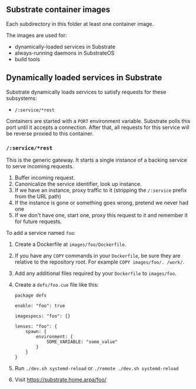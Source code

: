 ## Substrate container images

Each subdirectory in this folder at least one container image.

The images are used for:
- dynamically-loaded services in Substrate
- always-running daemons in SubstrateOS
- build tools

## Dynamically loaded services in Substrate

Substrate dynamically loads services to satisfy requests for these subsystems:

- `/:service/*rest`

Containers are started with a `PORT` environment variable. Substrate polls this port until it accepts a connection. After that, all requests for this service will be reverse proxied to this container.

### `/:service/*rest`
This is the generic gateway. It starts a single instance of a backing service to serve incoming requests.

1. Buffer incoming request.
2. Canonicalize the service identifier, look up instance.
3. If we have an instance, proxy traffic to it (stripping the `/:service` prefix from the URL path)
4. If the instance is gone or something goes wrong, pretend we never had one
5. If we don't have one, start one, proxy this request to it and remember it for future requests.

To add a service named `foo`:

1. Create a Dockerfile at `images/foo/Dockerfile`.
2. If you have any `COPY` commands in your `Dockerfile`, be sure they are relative to the repository root. For example `COPY images/foo/. /work/`.
2. Add any additional files required by your `Dockerfile` to `images/foo`.
3. Create a `defs/foo.cue` file like this:

    ```
    package defs

    enable: "foo": true

    imagespecs: "foo": {}

    lenses: "foo": {
        spawn: {
            environment: {
                SOME_VARIABLE: "some_value"
            }
        }
    }
    ```

4. Run `./dev.sh systemd-reload` or `./remote ./dev.sh systemd-reload`
5. Visit https://substrate.home.arpa/foo/
